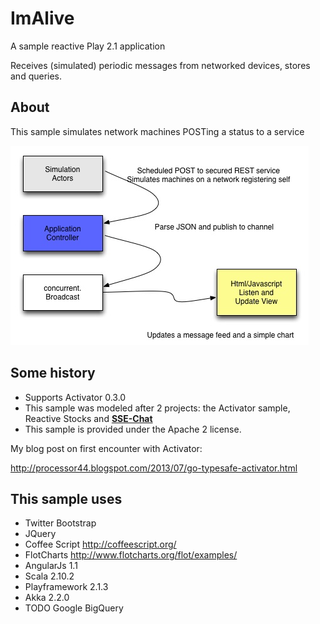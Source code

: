 ImAlive
=============

A sample reactive Play 2.1 application 

Receives (simulated) periodic messages from networked devices, stores and queries.


About
--------------

This sample simulates network machines POSTing a status to a service

![Architecture](./about/imalive-summary.jpg)

Some history
--------------

* Supports Activator 0.3.0
* This sample was modeled after 2 projects: the Activator sample, Reactive Stocks and **[SSE-Chat](https://github.com/matthiasn/sse-chat)**
* This sample is provided under the Apache 2 license.
 
My blog post on first encounter with Activator:

http://processor44.blogspot.com/2013/07/go-typesafe-activator.html
 

This sample uses
--------------

* Twitter Bootstrap 
* JQuery
* Coffee Script  http://coffeescript.org/
* FlotCharts http://www.flotcharts.org/flot/examples/
* AngularJs 1.1
* Scala 2.10.2
* Playframework 2.1.3
* Akka 2.2.0
* TODO Google BigQuery

